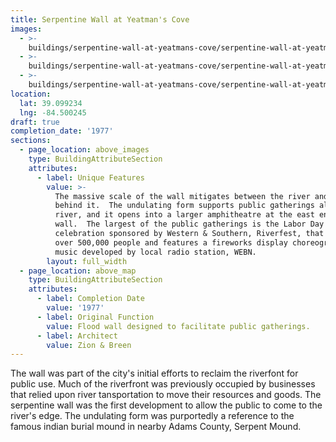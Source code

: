 ```yaml
---
title: Serpentine Wall at Yeatman's Cove
images:
  - >-
    buildings/serpentine-wall-at-yeatmans-cove/serpentine-wall-at-yeatmans-cove-0_nlehrw
  - >-
    buildings/serpentine-wall-at-yeatmans-cove/serpentine-wall-at-yeatmans-cove-1_osgpol
  - >-
    buildings/serpentine-wall-at-yeatmans-cove/serpentine-wall-at-yeatmans-cove-2_l19ore
location:
  lat: 39.099234
  lng: -84.500245
draft: true
completion_date: '1977'
sections:
  - page_location: above_images
    type: BuildingAttributeSection
    attributes:
      - label: Unique Features
        value: >-
          The massive scale of the wall mitigates between the river and the park
          behind it.  The undulating form supports public gatherings along the
          river, and it opens into a larger amphitheatre at the east end of the
          wall.  The largest of the public gatherings is the Labor Day 
          celebration sponsored by Western & Southern, Riverfest, that draws
          over 500,000 people and features a fireworks display choreographed to
          music developed by local radio station, WEBN.
        layout: full_width
  - page_location: above_map
    type: BuildingAttributeSection
    attributes:
      - label: Completion Date
        value: '1977'
      - label: Original Function
        value: Flood wall designed to facilitate public gatherings.
      - label: Architect
        value: Zion & Breen
---
```


The wall was part of the city's initial efforts to reclaim the riverfont for public use. Much of the riverfront was previously occupied by businesses that relied upon river tansportation to move their resources and goods. The serpentine wall was the first development to allow the public to come to the river's edge. The undulating form was purportedly a reference to the famous indian burial mound in nearby Adams County, Serpent Mound.
